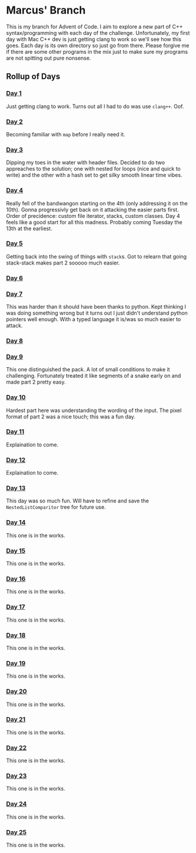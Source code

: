 # Marcus' Branch
This is my branch for Advent of Code. I aim to explore a new part of C++ syntax/programming with
each day of the challenge. Unfortunately, my first day with Mac C++ dev is just getting clang to
work so we'll see how this goes. Each day is its own directory so just go from there. Please forgive
me if there are some other programs in the mix just to make sure my programs are not spitting
out pure nonsense.
## Rollup of Days
### [Day 1](https://adventofcode.com/2022/day/1)
Just getting clang to work. Turns out all I had to do was use `clang++`. Oof.
### [Day 2](https://adventofcode.com/2022/day/2)
Becoming familiar with `map` before I really need it.
### [Day 3](https://adventofcode.com/2022/day/3)
Dipping my toes in the water with header files. Decided to do two appreaches to the solution;
one with nested for loops (nice and quick to write) and the other with a hash set to get silky
smooth linear time vibes.
### [Day 4](https://adventofcode.com/2022/day/4)
Really fell of the bandwangon starting on the 4th (only addressing it on the 10th).
Gonna progressivly get back on it attacking the easier parts first.
Order of precidence: custom file iterator, stacks, custom classes.
Day 4 feels like a good start for all this madness.
Probably coming Tuesday the 13th at the earliest.
### [Day 5](https://adventofcode.com/2022/day/5)
Getting back into the swing of things with `stack`s.
Got to relearn that going stack-stack makes part 2 sooooo much easier.
### [Day 6](https://adventofcode.com/2022/day/6)
### [Day 7](https://adventofcode.com/2022/day/7)
This was harder than it should have been thanks to python.
Kept thinking I was doing something wrong but it turns out I just didn't understand python
pointers well enough.
With a typed language it is/was so much easier to attack.
### [Day 8](https://adventofcode.com/2022/day/8)
### [Day 9](https://adventofcode.com/2022/day/9)
This one distinguished the pack. A lot of small conditions to make it challenging.
Fortunately treated it like segments of a snake early on and made part 2 pretty easy.
### [Day 10](https://adventofcode.com/2022/day/10)
Hardest part here was understanding the wording of the input.
The pixel format of part 2 was a nice touch; this was a fun day.
### [Day 11](https://adventofcode.com/2022/day/11)
Explaination to come.
### [Day 12](https://adventofcode.com/2022/day/12)
Explaination to come.
### [Day 13](https://adventofcode.com/2022/day/13)
This day was so much fun. Will have to refine and save the `NestedListComparitor` tree
for future use.
### [Day 14](https://adventofcode.com/2022/day/14)
This one is in the works.
### [Day 15](https://adventofcode.com/2022/day/15)
This one is in the works.
### [Day 16](https://adventofcode.com/2022/day/16)
This one is in the works.
### [Day 17](https://adventofcode.com/2022/day/17)
This one is in the works.
### [Day 18](https://adventofcode.com/2022/day/18)
This one is in the works.
### [Day 19](https://adventofcode.com/2022/day/19)
This one is in the works.
### [Day 20](https://adventofcode.com/2022/day/20)
This one is in the works.
### [Day 21](https://adventofcode.com/2022/day/21)
This one is in the works.
### [Day 22](https://adventofcode.com/2022/day/22)
This one is in the works.
### [Day 23](https://adventofcode.com/2022/day/23)
This one is in the works.
### [Day 24](https://adventofcode.com/2022/day/24)
This one is in the works.
### [Day 25](https://adventofcode.com/2022/day/25)
This one is in the works.
